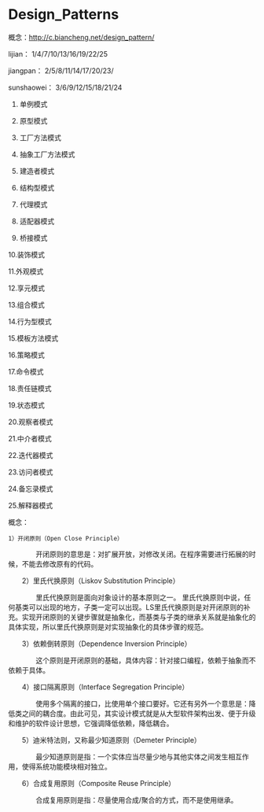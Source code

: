 # Design_Patterns

概念：http://c.biancheng.net/design_pattern/

lijian：     1/4/7/10/13/16/19/22/25

jiangpan：   2/5/8/11/14/17/20/23/

sunshaowei： 3/6/9/12/15/18/21/24

1. 单例模式

2. 原型模式

3. 工厂方法模式

4. 抽象工厂方法模式

5. 建造者模式

6. 结构型模式

7. 代理模式

8. 适配器模式

9. 桥接模式

10.装饰模式

11.外观模式

12.享元模式

13.组合模式

14.行为型模式

15.模板方法模式

16.策略模式

17.命令模式

18.责任链模式

19.状态模式

20.观察者模式

21.中介者模式

22.迭代器模式

23.访问者模式

24.备忘录模式

25.解释器模式

概念：
   
    1）开闭原则（Open Close Principle）

　　　　开闭原则的意思是：对扩展开放，对修改关闭。在程序需要进行拓展的时候，不能去修改原有的代码。

　　2）里氏代换原则（Liskov Substitution Principle）

　　　　里氏代换原则是面向对象设计的基本原则之一。 里氏代换原则中说，任何基类可以出现的地方，子类一定可以出现。LS里氏代换原则是对开闭原则的补充。实现开闭原则的关键步骤就是抽象化，而基类与子类的继承关系就是抽象化的具体实现，所以里氏代换原则是对实现抽象化的具体步骤的规范。

　　3）依赖倒转原则（Dependence Inversion Principle）

　　　　这个原则是开闭原则的基础，具体内容：针对接口编程，依赖于抽象而不依赖于具体。

　　4）接口隔离原则（Interface Segregation Principle）

　　　　使用多个隔离的接口，比使用单个接口要好。它还有另外一个意思是：降低类之间的耦合度。由此可见，其实设计模式就是从大型软件架构出发、便于升级和维护的软件设计思想，它强调降低依赖，降低耦合。

　　5）迪米特法则，又称最少知道原则（Demeter Principle）

　　　　最少知道原则是指：一个实体应当尽量少地与其他实体之间发生相互作用，使得系统功能模块相对独立。

　　6）合成复用原则（Composite Reuse Principle）

　　　　合成复用原则是指：尽量使用合成/聚合的方式，而不是使用继承。





